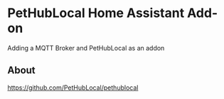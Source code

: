 # PetHubLocal Home Assistant Add-on

Adding a MQTT Broker and PetHubLocal as an addon

## About

https://github.com/PetHubLocal/pethublocal